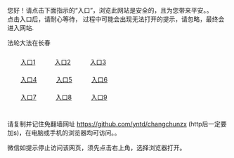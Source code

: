 您好！请点击下面指示的“入口”，浏览此网站是安全的，且为您带来平安。。 <br/>
点击入口后，请耐心等待， 过程中可能会出现无法打开的提示，请忽略，最终会进入网站. </br>

法轮大法在长春<br/>
<div style="padding:10px"><a style="margin:20px" target="_blank" href="https://d2ugxnvb07kwry.cloudfront.net/2Qpsp?cmrncfzk" id="ccLink1" rel="nofollow">入口1</a> <a target="_blank" style="margin:20px" href="https://d3svzrt17wg3k5.cloudfront.net/2Qpsp?xsbylm" id="ccLink2" rel="nofollow">入口2</a> <a style="margin:20px" target="_blank" href="https://d1l6qa0xydxgqu.cloudfront.net/2Qpsp?lhtzq" id="ccLink3" rel="nofollow">入口3</a></div>

<div style="padding:10px" ><a style="margin:20px" target="_blank" href="https://d2ugxnvb07kwry.cloudfront.net/2Qpsp?cmrncfzk" id="ccLink4" rel="nofollow">入口4</a> <a style="margin:20px" href="https://d3svzrt17wg3k5.cloudfront.net/2Qpsp?xsbylm" target="_blank" id="ccLink5" rel="nofollow">入口5</a> <a style="margin:20px" href="https://d1l6qa0xydxgqu.cloudfront.net/2Qpsp?lhtzq" target="_blank" id="ccLink6" rel="nofollow">入口6</a></div>

<div style="padding:10px"><a style="margin:20px" target="_blank" href="https://d2ugxnvb07kwry.cloudfront.net/2Qpsp?cmrncfzk" id="ccLink7" rel="nofollow">入口7</a> <a style="margin:20px" href="https://d3svzrt17wg3k5.cloudfront.net/2Qpsp?xsbylm" target="_blank" id="ccLink8" rel="nofollow">入口8</a> <a style="margin:20px" target="_blank" href="https://d1l6qa0xydxgqu.cloudfront.net/2Qpsp?lhtzq" id="ccLink9" rel="nofollow">入口9</a></div>

<br/>



请复制并记住免翻墙网址 https://github.com/yntd/changchunzx (http后一定要加s)，在电脑或手机的浏览器均可访问。。<br/>

微信如提示停止访问该网页，须先点击右上角，选择浏览器打开。
